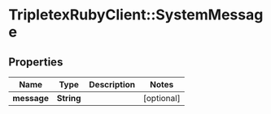 # TripletexRubyClient::SystemMessage

## Properties
Name | Type | Description | Notes
------------ | ------------- | ------------- | -------------
**message** | **String** |  | [optional] 



